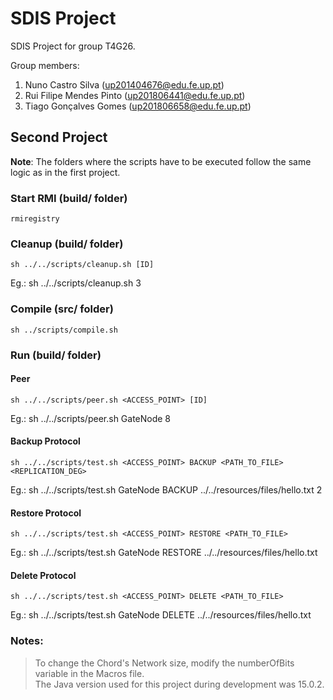 # SDIS Project

SDIS Project for group T4G26.

Group members:

1. Nuno Castro Silva (<up201404676@edu.fe.up.pt>)
2. Rui Filipe Mendes Pinto (<up201806441@edu.fe.up.pt>)
3. Tiago Gonçalves Gomes (<up201806658@edu.fe.up.pt>)

## Second Project
**Note**: The folders where the scripts have to be executed follow the same logic as in the first project.

### Start RMI (build/ folder)
```
rmiregistry
```

### Cleanup (build/ folder)
```
sh ../../scripts/cleanup.sh [ID]
```
Eg.: sh ../../scripts/cleanup.sh 3

### Compile (src/ folder)
``` 
sh ../scripts/compile.sh
```

### Run (build/ folder)

#### Peer
```
sh ../../scripts/peer.sh <ACCESS_POINT> [ID]
```
Eg.: sh ../../scripts/peer.sh GateNode 8

#### Backup Protocol
```
sh ../../scripts/test.sh <ACCESS_POINT> BACKUP <PATH_TO_FILE> <REPLICATION_DEG>
```
Eg.: sh ../../scripts/test.sh GateNode BACKUP ../../resources/files/hello.txt 2

#### Restore Protocol
```
sh ../../scripts/test.sh <ACCESS_POINT> RESTORE <PATH_TO_FILE>
```
Eg.: sh ../../scripts/test.sh GateNode RESTORE ../../resources/files/hello.txt

#### Delete Protocol
```
sh ../../scripts/test.sh <ACCESS_POINT> DELETE <PATH_TO_FILE>
```
Eg.: sh ../../scripts/test.sh GateNode DELETE ../../resources/files/hello.txt

### Notes:
> To change the Chord's Network size, modify the numberOfBits variable in the Macros file.\
> The Java version used for this project during development was 15.0.2. 



